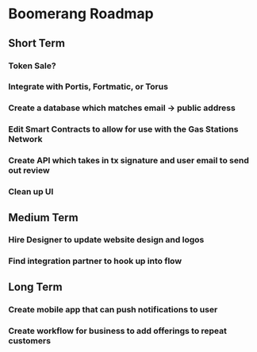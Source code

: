 # Boomerang Roadmap


## Short Term
### Token Sale?
### Integrate with Portis, Fortmatic, or Torus
### Create a database which matches email -> public address
### Edit Smart Contracts to allow for use with the Gas Stations Network
### Create API which takes in tx signature and user email to send out review
### Clean up UI


## Medium Term
### Hire Designer to update website design and logos
### Find integration partner to hook up into flow


## Long Term
### Create mobile app that can push notifications to user
### Create workflow for business to add offerings to repeat customers

